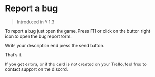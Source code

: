# Report a bug

> Introduced in V 1.3

To report a bug just open the game. Press F11 or click on the button right icon to open the bug report form. 

Write your description end press the send button. 

That's it. 

If you get errors, or if the card is not created on your Trello, feel free to contact support on the discord.